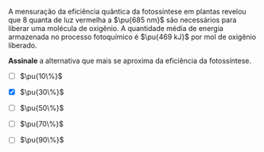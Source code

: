 A mensuração da eficiência quântica da fotossíntese em plantas revelou que 8 quanta de luz vermelha a $\pu{685 nm}$ são necessários para liberar uma molécula de oxigênio. A quantidade média de energia armazenada no processo fotoquímico é $\pu{469 kJ}$ por mol de oxigênio liberado.

**Assinale** a alternativa que mais se aproxima da eficiência da fotossíntese.

- [ ] $\pu{10\%}$
- [x] $\pu{30\%}$
- [ ] $\pu{50\%}$
- [ ] $\pu{70\%}$
- [ ] $\pu{90\%}$

